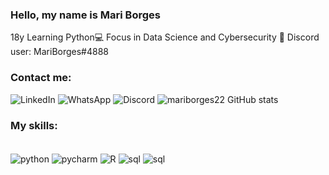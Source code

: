 ### Hello, my name is Mari Borges
18y
Learning Python💻
Focus in Data Science and Cybersecurity 📝
Discord user: MariBorges#4888

### Contact me:

![LinkedIn](https://img.shields.io/badge/linkedin-%230077B5.svg?style=for-the-badge&logo=linkedin&logoColor=white)
![WhatsApp](https://img.shields.io/badge/WhatsApp-86994673450?style=for-the-badge&logo=whatsapp&logoColor=white)
![Discord](https://img.shields.io/badge/Discord-%235865F2.svg?style=for-the-badge&logo=discord&logoColor=white)
![mariborges22 GitHub stats](https://github-readme-stats.vercel.app/api?username=mariborges22&theme=dark&show_icons=true)
### My skills:

<div style="display: inline_block"><br/>

<img align="center" alt="python" src="https://img.shields.io/badge/python-3670A0?style=for-the-badge&logopython=&logoColor=ffdd5)/">
<img align="center" alt="pycharm" src="https://img.shields.io/badge/pycharm-143?style=for-the-badge&logo=pycharm&logoColorblack&colorblack&labelColorgreen)/">
<img align="center" alt="R" src="https://img.shields.io/badge/r-%23276DC3.svg?style=for-the-badge&logo=r&logoColor=white/">
<img align="center" alt="sql" src="https://img.shields.io/badge/mysql-%2300f.svg?style=for-the-badge&logo=mysql&logoColor=white)/">
<img align="center" alt="sql" src="https://img.shields.io/badge/Windows-0078D6?style=for-the-badge&logo=windows&logoColor=white)/">

